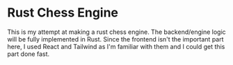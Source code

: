 # Rust Chess Engine

This is my attempt at making a rust chess engine. The backend/engine logic will be fully implemented in Rust. Since the frontend isn't the important part here, I used React and Tailwind as I'm familiar with them and I could get this part done fast. 